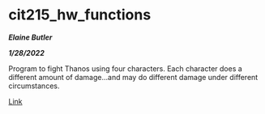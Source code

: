 # cit215_hw_functions
 ***Elaine Butler***
 
 ***1/28/2022***
 
Program to fight Thanos using four characters. Each character does a different amount of damage...and may do different damage under different circumstances.

[Link](https://elainexe.github.io/cit215_hw_functions/)
